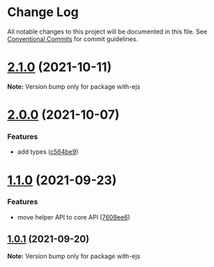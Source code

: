 # Change Log

All notable changes to this project will be documented in this file.
See [Conventional Commits](https://conventionalcommits.org) for commit guidelines.

# [2.1.0](https://github.com/ambar/gogen/compare/v2.0.0...v2.1.0) (2021-10-11)

**Note:** Version bump only for package with-ejs





# [2.0.0](https://github.com/ambar/gogen/compare/v1.1.1...v2.0.0) (2021-10-07)


### Features

* add types ([c564be9](https://github.com/ambar/gogen/commit/c564be98525bcae767d51e3e9d0822eea40e2562))





# [1.1.0](https://github.com/ambar/gogen/compare/v1.0.1...v1.1.0) (2021-09-23)


### Features

* move helper API to core API ([7608ee6](https://github.com/ambar/gogen/commit/7608ee62182272cfe228fd7a8310a00530966136))





## [1.0.1](https://github.com/ambar/gogen/compare/v0.0.7...v1.0.1) (2021-09-20)

**Note:** Version bump only for package with-ejs
